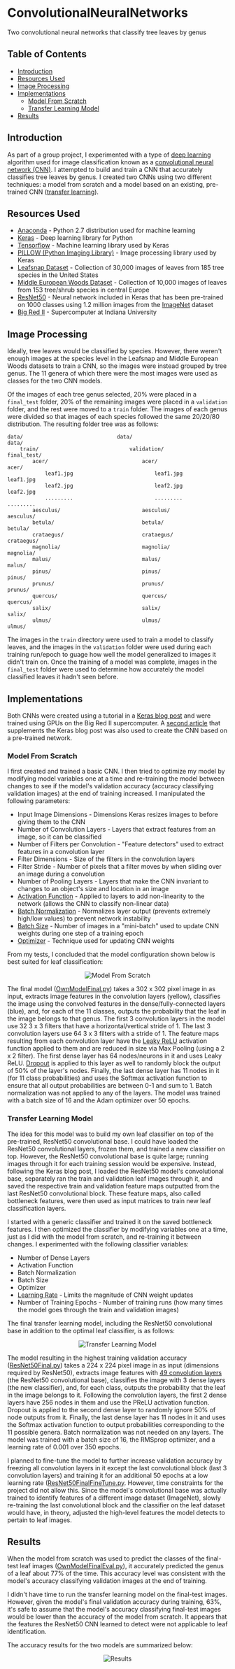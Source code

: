 # ConvolutionalNeuralNetworks
Two convolutional neural networks that classify tree leaves by genus

## Table of Contents
* [Introduction](README.md#introduction)
* [Resources Used](README.md#resources-used)
* [Image Processing](README.md#image-processing)
* [Implementations](README.md#implementations)
    * [Model From Scratch](README.md#model-from-scratch)
    * [Transfer Learning Model](README.md#transfer-learning-model)
* [Results](README.md#results)

## Introduction
As part of a group project, I experimented with a type of [deep learning](https://www.sas.com/en_us/insights/analytics/deep-learning.html) algorithm used for image classification known as a [convolutional neural network (CNN)](https://ujjwalkarn.me/2016/08/11/intuitive-explanation-convnets/). I attempted to build and train a CNN that accurately classifies tree leaves by genus. I created two CNNs using two different techniques: a model from scratch and a model based on an existing, pre-trained CNN ([transfer learning](https://machinelearningmastery.com/transfer-learning-for-deep-learning/)). 

## Resources Used
* [Anaconda](https://www.anaconda.com/distribution/) - Python 2.7 distribution used for machine learning
* [Keras](https://keras.io/) - Deep learning library for Python
* [Tensorflow](https://www.tensorflow.org/) - Machine learning library used by Keras
* [PILLOW (Python Imaging Library)](https://pillow.readthedocs.io/en/stable/) - Image processing library used by Keras
* [Leafsnap Dataset](http://leafsnap.com/dataset/) - Collection of 30,000 images of leaves from 185 tree species in the United States
* [Middle European Woods Dataset](http://zoi.utia.cas.cz/node/662) - Collection of 10,000 images of leaves from 153 tree/shrub species in central Europe
* [ResNet50](https://arxiv.org/pdf/1512.03385.pdf) - Neural network included in Keras that has been pre-trained on 1000 classes using 1.2 million images from the [ImageNet](http://image-net.org/index) dataset
* [Big Red II](https://pti.iu.edu/outreach-training/supercomputing/br2.html) - Supercomputer at Indiana University

## Image Processing
Ideally, tree leaves would be classified by species. However, there weren't enough images at the species level in the Leafsnap and Middle European Woods datasets to train a CNN, so the images were instead grouped by tree genus. The 11 genera of which there were the most images were used as classes for the two CNN models.

Of the images of each tree genus selected, 20% were placed in a ```final_test``` folder, 20% of the remaining images were placed in a ```validation``` folder, and the rest were moved to a ```train``` folder. The images of each genus were divided so that images of each species followed the same 20/20/80 distribution. The resulting folder tree was as follows: 
```
data/                              data/                              data/ 
    train/                             validation/                        final_test/
        acer/                              acer/                              acer/
            leaf1.jpg                          leaf1.jpg                          leaf1.jpg    
            leaf2.jpg                          leaf2.jpg                          leaf2.jpg             
            .........                          .........                          .........
        aesculus/                          aesculus/                           aesculus/
        betula/                            betula/                             betula/
        crataegus/                         crataegus/                          crataegus/  
        magnolia/                          magnolia/                           magnolia/ 
        malus/                             malus/                              malus/
        pinus/                             pinus/                              pinus/
        prunus/                            prunus/                             prunus/
        quercus/                           quercus/                            quercus/
        salix/                             salix/                              salix/
        ulmus/                             ulmus/                              ulmus/
```
The images in the ```train``` directory were used to train a model to classify leaves, and the images in the ```validation``` folder were used during each training run/epoch to guage how well the model generalized to images it didn't train on. Once the training of a model was complete, images in the ```final_test``` folder were used to determine how accurately the model classified leaves it hadn't seen before. 

## Implementations
Both CNNs were created using a tutorial in a [Keras blog post](https://blog.keras.io/building-powerful-image-classification-models-using-very-little-data.html) and were trained using GPUs on the Big Red II supercomputer. A [second article](https://www.codesofinterest.com/2017/08/bottleneck-features-multi-class-classification-keras.html) that supplements the Keras blog post was also used to create the CNN based on a pre-trained network.

### Model From Scratch
I first created and trained a basic CNN. I then tried to optimize my model by modifying model variables one at a time and re-training the model between changes to see if the model's validation accuracy (accuracy classifying validation images) at the end of training increased. I manipulated the following parameters:
* Input Image Dimensions - Dimensions Keras resizes images to before giving them to the CNN
* Number of Convolution Layers - Layers that extract features from an image, so it can be classified
* Number of Filters per Convolution - "Feature detectors" used to extract features in a convolution layer
* Filter Dimensions - Size of the filters in the convolution layers
* Filter Stride - Number of pixels that a filter moves by when sliding over an image during a convolution
* Number of Pooling Layers - Layers that make the CNN invariant to changes to an object's size and location in an image
* [Activation Function](https://ujjwalkarn.me/2016/08/09/quick-intro-neural-networks/) - Applied to layers to add non-linearity to the network (allows the CNN to classify non-linear data) 
* [Batch Normalization](https://www.youtube.com/watch?v=dXB-KQYkzNU) - Normalizes layer output (prevents extremely high/low values) to prevent network instability
* [Batch Size](https://www.youtube.com/watch?v=Ilg3gGewQ5U&list=PLZHQObOWTQDNU6R1_67000Dx_ZCJB-3pi&index=3) - Number of images in a "mini-batch" used to update CNN weights during one step of a training epoch
* [Optimizer](https://ruder.io/optimizing-gradient-descent/) - Technique used for updating CNN weights

From my tests, I concluded that the model configuration shown below is best suited for leaf classification:  
<p align="center">
  <img src="Images\ModelFromScratch.jpg" alt="Model From Scratch">
</p>

The final model ([OwnModelFinal.py](OwnModelFinal.py)) takes a 302 x 302 pixel image in as input, extracts image features in the convolution layers (yellow), classifies the image using the convolved features in the dense/fully-connected layers (blue), and, for each of the 11 classes, outputs the probability that the leaf in the image belongs to that genus. The first 3 convolution layers in the model use 32 3 x 3 filters that have a horizontal/vertical stride of 1. The last 3 convolution layers use 64 3 x 3 filters with a stride of 1. The feature maps resulting from each convolution layer have the [Leaky ReLU](https://www.tinymind.com/learn/terms/relu) activation function applied to them and are reduced in size via Max Pooling (using a 2 x 2 filter). The first dense layer has 64 nodes/neurons in it and uses Leaky ReLU. [Dropout](https://www.machinecurve.com/index.php/2019/12/16/what-is-dropout-reduce-overfitting-in-your-neural-networks/) is applied to this layer as well to randomly block the output of 50% of the layer's nodes. Finally, the last dense layer has 11 nodes in it (for 11 class probabilities) and uses the Softmax activation function to ensure that all output probabilities are between 0-1 and sum to 1. Batch normalization was not applied to any of the layers. The model was trained with a batch size of 16 and the Adam optimizer over 50 epochs.

### Transfer Learning Model
The idea for this model was to build my own leaf classifier on top of the pre-trained, ResNet50 convolutional base. I could have loaded the ResNet50 convolutional layers, frozen them, and trained a new classifier on top. However, the ResNet50 convolutional base is quite large; running images through it for each training session would be expensive. Instead, following the Keras blog post, I loaded the ResNet50 model's convolutional base, separately ran the train and validation leaf images through it, and saved the respective train and validation feature maps outputted from the last ResNet50 convolutional block. These feature maps, also called bottleneck features, were then used as input matrices to train new leaf classification layers.

I started with a generic classifier and trained it on the saved bottleneck features. I then optimized the classifier by modifying variables one at a time, just as I did with the model from scratch, and re-training it between changes. I experimented with the following classifier variables:
* Number of Dense Layers
* Activation Function
* Batch Normalization
* Batch Size
* Optimizer
* [Learning Rate](https://www.youtube.com/watch?v=_N5kpSMDf4o&list=PLZbbT5o_s2xq7LwI2y8_QtvuXZedL6tQU&index=7) - Limits the magnitude of CNN weight updates
* Number of Training Epochs - Number of training runs (how many times the model goes through the train and validation images)

The final transfer learning model, including the ResNet50 convolutional base in addition to the optimal leaf classifier, is as follows:
<p align="center">
  <img src="Images\TransferLearningModel.jpg" alt="Transfer Learning Model">
</p>

The model resulting in the highest training validation accuracy ([ResNet50Final.py](ResNet50Final.py)) takes a 224 x 224 pixel image in as input (dimensions required by ResNet50), extracts image features with [49 convolution layers](http://ethereon.github.io/netscope/#/gist/db945b393d40bfa26006) (the ResNet50 convolutional base), classifies the image with 3 dense layers (the new classifier), and, for each class, outputs the probability that the leaf in the image belongs to it. Following the convolution layers, the first 2 dense layers have 256 nodes in them and use the PReLU activation function. Dropout is applied to the second dense layer to randomly ignore 50% of node outputs from it. Finally, the last dense layer has 11 nodes in it and uses the Softmax activation function to output probabilities corresponding to the 11 possible genera. Batch normalization was not needed on any layers. The model was trained with a batch size of 16, the RMSprop optimizer, and a learning rate of 0.001 over 350 epochs.

I planned to fine-tune the model to further increase validation accuracy by freezing all convolution layers in it except the last convolutional block (last 3 convolution layers) and training it for an additional 50 epochs at a low learning rate ([ResNet50FinalFineTune.py](ResNet50FinalFineTune.py). However, time constraints for the project did not allow this. Since the model's convolutional base was actually trained to identify features of a different image dataset (ImageNet), slowly re-training the last convolutional block and the classifier on the leaf dataset would have, in theory, adjusted the high-level features the model detects to pertain to leaf images.    


## Results
When the model from scratch was used to predict the classes of the final-test leaf images ([OwnModelFinalEval.py](OwnModelFinalEval.py)), it accurately predicted the genus of a leaf about 77% of the time. This accuracy level was consistent with the model's accuracy classifying validation images at the end of training.

I didn't have time to run the transfer learning model on the final-test images. However, given the model's final validation accuracy during training, 63%, it's safe to assume that the model's accuracy classifying final-test images would be lower than the accuracy of the model from scratch. It appears that the features the ResNet50 CNN learned to detect were not applicable to leaf identification.   

The accuracy results for the two models are summarized below:
<p align="center">
  <img src="Images\Results.jpg" alt="Results">
</p>

